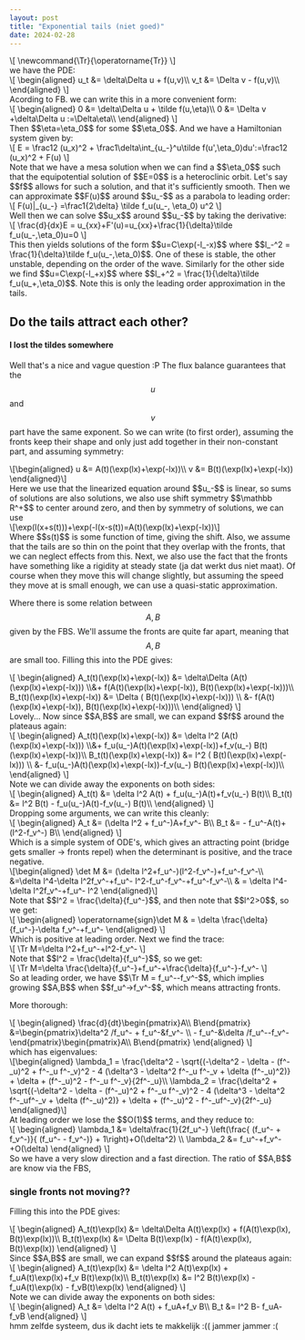 ```yaml
---
layout: post
title: "Exponential tails (niet goed)"
date: 2024-02-28
---
```

<div>\[
\newcommand{\Tr}{\operatorname{Tr}}
\]</div>
we have the PDE:
<div>\[
\begin{aligned}
u_t &= \delta\Delta u + f(u,v)\\
v_t &= \Delta v - f(u,v)\\
\end{aligned}
\]</div>
Acording to FB. we can write this in a more convenient form:
<div>\[
\begin{aligned}
0 &= \delta\Delta u + \tilde f(u,\eta)\\
0 &=  \Delta v +\delta\Delta u :=\Delta\eta\\
\end{aligned}
\]</div>
Then $$\eta=\eta_0$$ for some $$\eta_0$$. And we have a Hamiltonian system given by:
<div>\[
E = \frac12 (u_x)^2 + \frac1\delta\int_{u_-}^u\tilde f(u',\eta_0)du':=\frac12 (u_x)^2 + F(u)
\]</div>
Note that we have a mesa solution when we can find a $$\eta_0$$ such that the equipotential solution of $$E=0$$ is a heteroclinic orbit. Let's say $$f$$ allows for such a solution, and that it's sufficiently smooth. Then we can approximate $$F(u)$$ around $$u_-$$ as a parabola to leading order:
<div>\[
F(u)|_{u_-} =\frac1{2\delta} \tilde f_u(u_-, \eta_0) u^2
\]</div>
Well then we can solve $$u_x$$ around $$u_-$$ by taking the derivative:

<div>\[
\frac{d}{dx}E = u_{xx}+F'(u)=u_{xx}+\frac{1}{\delta}\tilde f_u(u_-,\eta_0)u=0
\]</div>
This then yields solutions of the form $$u=C\exp(-l_-x)$$ where $$l_-^2 = \frac{1}{\delta}\tilde f_u(u_-,\eta_0)$$. One of these is stable, the other unstable, depending on the order of the wave. Similarly for the other side we find $$u=C\exp(-l_+x)$$ where $$l_+^2 = \frac{1}{\delta}\tilde f_u(u_+,\eta_0)$$. Note this is only the leading order approximation in the tails. 

## Do the tails attract each other?
#### I lost the tildes somewhere

Well that's a nice and vague question :P The flux balance guarantees that the $$u$$ and $$v$$ part have the same exponent. So we can write (to first order), assuming the fronts keep their shape and only just add together in their non-constant part, and assuming symmetry:
<div>\[\begin{aligned}
u &= A(t)(\exp(lx)+\exp(-lx))\\
v &= B(t)(\exp(lx)+\exp(-lx))
\end{aligned}\]</div>
Here we use that the linearized equation around $$u_-$$ is linear, so sums of solutions are also solutions, we also use shift symmetry $$\mathbb R^+$$ to center around zero, and then by symmetry of solutions, we can use 
<div>\[\exp(l(x+s(t)))+\exp(-l(x-s(t))=A(t)(\exp(lx)+\exp(-lx))\]</div>
Where $$s(t)$$ is some function of time, giving the shift. 
Also, we assume that the tails are so thin on the point that they overlap with the fronts, that we can neglect effects from this. Next, we also use the fact that the fronts have something like a rigidity at steady state (ja dat werkt dus niet maat). Of course when they move this will change slightly, but assuming the speed they move at is small enough, we can use a quasi-static approximation. 

Where there is some relation between $$A,B$$ given by the FBS. We'll assume the fronts are quite far apart, meaning that $$A,B$$ are small too. 
Filling this into the PDE gives:
<div>\[
\begin{aligned}
A_t(t)(\exp(lx)+\exp(-lx)) &= \delta\Delta (A(t)(\exp(lx)+\exp(-lx))) \\&+ f(A(t)(\exp(lx)+\exp(-lx)), B(t)(\exp(lx)+\exp(-lx)))\\
 B_t(t)(\exp(lx)+\exp(-lx)) &= \Delta ( B(t)(\exp(lx)+\exp(-lx))) \\
&- f(A(t)(\exp(lx)+\exp(-lx)), B(t)(\exp(lx)+\exp(-lx)))\\
\end{aligned}
\]</div>
Lovely... Now since $$A,B$$ are small, we can expand $$f$$ around the plateaus again:
<div>\[
\begin{aligned}
A_t(t)(\exp(lx)+\exp(-lx)) &= \delta l^2 (A(t)(\exp(lx)+\exp(-lx))) \\&+ f_u(u_-)A(t)(\exp(lx)+\exp(-lx))+f_v(u_-) B(t)(\exp(lx)+\exp(-lx))\\
 B_t(t)(\exp(lx)+\exp(-lx)) &= l^2 ( B(t)(\exp(lx)+\exp(-lx))) \\
&- f_u(u_-)A(t)(\exp(lx)+\exp(-lx))-f_v(u_-) B(t)(\exp(lx)+\exp(-lx))\\
\end{aligned}
\]</div>
Note we can divide away the exponents on both sides:
<div>\[
\begin{aligned}
A_t(t) &= \delta l^2 A(t) + f_u(u_-)A(t)+f_v(u_-) B(t)\\
 B_t(t) &= l^2 B(t) - f_u(u_-)A(t)-f_v(u_-) B(t)\\
\end{aligned}
\]</div>
Dropping some arguments, we can write this cleanly:
<div>\[
\begin{aligned}
A_t &= (\delta l^2  + f_u^-)A+f_v^- B\\
B_t &=  - f_u^-A(t)+(l^2-f_v^-) B\\
\end{aligned}
\]</div>
Which is a simple system of ODE's, which gives an attracting point (bridge gets smaller -> fronts repel) when the determinant is positive, and the trace negative.
<div>\[\begin{aligned}
\det M &= (\delta l^2+f_u^-)(l^2-f_v^-)+f_u^-f_v^-\\
&=\delta l^4-\delta l^2f_v^-+f_u^- l^2-f_u^-f_v^-+f_u^-f_v^-\\
& = \delta l^4-\delta l^2f_v^-+f_u^- l^2
\end{aligned}\]</div>
Note that $$l^2 = \frac{\delta}{f_u^-}$$, and then note that $$l^2>0$$, so we get:
<div>\[
\begin{aligned}
\operatorname{sign}\det M & = \delta \frac{\delta}{f_u^-}-\delta f_v^-+f_u^- 
\end{aligned}
\]</div>
Which is positive at leading order. Next we find the trace:
<div>\[
\Tr M=\delta l^2+f_u^-+l^2-f_v^- 
\]</div>
Note that $$l^2 = \frac{\delta}{f_u^-}$$, so we get:
<div>\[
\Tr M=\delta \frac{\delta}{f_u^-}+f_u^-+\frac{\delta}{f_u^-}-f_v^- 
\]</div>
So at leading order, we have $$\Tr M = f_u^--f_v^-$$, which implies growing $$A,B$$ when $$f_u^->f_v^-$$, which means attracting fronts. 




More thorough:
<div>\[
\begin{aligned}
\frac{d}{dt}\begin{pmatrix}A\\ B\end{pmatrix} &=\begin{pmatrix}\delta^2 /f_u^-  + f_u^-&f_v^- \\
 - f_u^-&\delta /f_u^--f_v^- \end{pmatrix}\begin{pmatrix}A\\ B\end{pmatrix}
\end{aligned}
\]</div>
which has eigenvalues:
<div>\[\begin{aligned}
\lambda_1 = \frac{\delta^2 - \sqrt{(-\delta^2 - \delta - (f^-_u)^2 + f^-_u f^-_v)^2 - 4 (\delta^3 - \delta^2 f^-_u f^-_v + \delta (f^-_u)^2)} + \delta + (f^-_u)^2 - f^-_u f^-_v}{2f^-_u}\\
\lambda_2 = \frac{\delta^2 + \sqrt{(-\delta^2 - \delta - (f^-_u)^2 + f^-_u f^-_v)^2 - 4 (\delta^3 - \delta^2 f^-_uf^-_v + \delta (f^-_u)^2)} + \delta + (f^-_u)^2 - f^-_uf^-_v}{2f^-_u}
\end{aligned}\]</div>
At leading order we lose the $$O(1)$$ terms, and they reduce to:
<div>\[
\begin{aligned}
\lambda_1 &=  \delta\frac{1}{2f_u^-} \left(\frac{ (f_u^- + f_v^-)}{ (f_u^- - f_v^-)} + 1\right)+O(\delta^2)
\\
\lambda_2 &= f_u^-+f_v^-+O(\delta)
\end{aligned}
\]</div>
So we have a very slow direction and a fast direction. The ratio of $$A,B$$ are know via the FBS, 


### single fronts not moving??
Filling this into the PDE gives:
<div>\[
\begin{aligned}
A_t(t)\exp(lx) &= \delta\Delta A(t)\exp(lx) + f(A(t)\exp(lx), B(t)\exp(lx))\\
 B_t(t)\exp(lx) &= \Delta  B(t)\exp(lx) - f(A(t)\exp(lx), B(t)\exp(lx))
\end{aligned}
\]</div>
Since $$A,B$$ are small, we can expand $$f$$ around the plateaus again:
<div>\[
\begin{aligned}
A_t(t)\exp(lx) &= \delta l^2 A(t)\exp(lx) + f_uA(t)\exp(lx)+f_v B(t)\exp(lx)\\
 B_t(t)\exp(lx) &= l^2  B(t)\exp(lx) - f_uA(t)\exp(lx) - f_vB(t)\exp(lx)
\end{aligned}
\]</div>
Note we can divide away the exponents on both sides:
<div>\[
\begin{aligned}
A_t &= \delta l^2 A(t) + f_uA+f_v B\\
 B_t &= l^2  B- f_uA- f_vB
\end{aligned}
\]</div>
hmm zelfde systeem, dus ik dacht iets te makkelijk :((
jammer jammer :(
